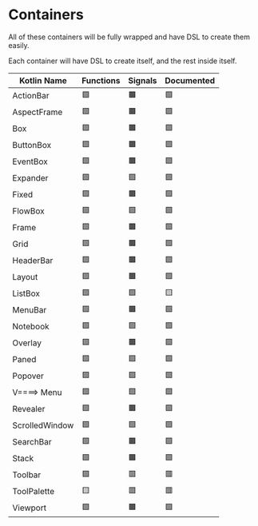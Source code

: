 # Containers
All of these containers will be fully wrapped and have DSL to create them easily.

Each container will have DSL to create itself, and the rest inside itself.

| Kotlin Name         | Functions | Signals   | Documented    |
| ------------------- | --------- | --------- | ------------- |
| ActionBar           | 🟩 | 🟫 | 🟩
| AspectFrame         | 🟩 | 🟫 | 🟩
| Box                 | 🟩 | 🟫 | 🟩    
| ButtonBox           | 🟩 | 🟫 | 🟩
| EventBox            | 🟩 | 🟫 | 🟩
| Expander            | 🟩 | 🟩 | 🟩
| Fixed               | 🟩 | 🟫 | 🟩
| FlowBox             | 🟩 | 🟩 | 🟩
| Frame               | 🟩 | 🟫 | 🟩
| Grid                | 🟩 | 🟫 | 🟩
| HeaderBar           | 🟩 | 🟫 | 🟩
| Layout              | 🟩 | 🟫 | 🟩
| ListBox             | 🟩 | 🟩 | 🟨
| MenuBar             | 🟩 | 🟫 | 🟩
| Notebook            | 🟩 | 🟩 | 🟩
| Overlay             | 🟩 | 🟫 | 🟩
| Paned               | 🟩 | 🟩 | 🟩
| Popover             | 🟩 | 🟩 | 🟩
| V====> Menu         | 🟩 | 🟩 | 🟩
| Revealer            | 🟩 | 🟫 | 🟩
| ScrolledWindow      | 🟩 | 🟩 | 🟩
| SearchBar           | 🟩 | 🟫 | 🟩
| Stack               | 🟩 | 🟫 | 🟩
| Toolbar             | 🟩 | 🟥 | 🟥
| ToolPalette         | 🟨 | 🟥 | 🟥
| Viewport            | 🟩 | 🟫 | 🟩
